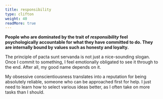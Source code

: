 ```yaml
---
title: responsibility
type: clifton
weight: 40
readMore: true
---
```

**People who are dominated by the trait of _responsibility_ feel psychologically accountable for what they have committed to do. They are internally bound by values such as honesty and loyalty.**
<!--more-->
The principle of pacta sunt servanda is not just a nice-sounding slogan. Once I commit to something, I feel emotionally obligated to see it through to the end. After all, my good name depends on it.

My obsessive conscientiousness translates into a reputation for being absolutely reliable, someone who can be approached first for help. I just need to learn how to select various ideas better, as I often take on more tasks than I should.